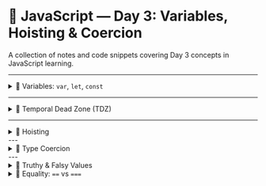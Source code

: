 # 📅 JavaScript — Day 3: Variables, Hoisting & Coercion

A collection of notes and code snippets covering Day 3 concepts in JavaScript learning.

---

<details>
<summary>🔹 Variables: <code>var</code>, <code>let</code>, <code>const</code></summary>

<br>

| Keyword | Scope    | Hoisted | TDZ (Temporal Dead Zone) | Reassignable | Redeclarable |
|---------|----------|---------|---------------------------|--------------|--------------|
| `var`   | Function | Yes     | ❌ No TDZ                 | ✅ Yes       | ✅ Yes       |
| `let`   | Block    | Yes     | ✅ Yes                    | ✅ Yes       | ❌ No        |
| `const` | Block    | Yes     | ✅ Yes                    | ❌ No        | ❌ No        |

- `var` is hoisted and initialized with `undefined`.
- `let` and `const` are hoisted but not initialized → accessing them before declaration causes a **ReferenceError**.
- `const` must be declared and initialized at the same time.

</details>

---

<details>
<summary>🔹 Temporal Dead Zone (TDZ)</summary>

<br>

> The period between entering the scope and declaring the variable with `let` or `const`.

- JavaScript knows the variable exists, but it’s “off-limits” until the line where it's declared is executed.
- Trying to access it early throws a **ReferenceError**.

</details>

---

<details>
<summary>🔹 Hoisting</summary>

<br>

✅ **Function Declarations**  
sayHello(); // "Hello!"

function sayHello() {
  console.log("Hello!");
}
Fully hoisted: the entire function is available before its definition.

❌ Function Expressions
// greet(); // TypeError

var greet = function() {
  console.log("Hi!");
};
Only the var is hoisted (as undefined), not the function body.

</details>
---
<details> 
<summary>🔹 Type Coercion</summary> <br>
Implicit Coercion
JavaScript automatically converts types:
'5' + 1     // "51" → string
'5' - 1     // 4    → number
true + 1    // 2

Explicit Coercion
You convert it manually:
Number("10")  // 10
String(123)   // "123"
</details>
---
<details> 
<summary>🔹 Truthy & Falsy Values</summary> <br>
Falsy values behave like false in conditions:

0

"" (empty string)

null

undefined

NaN

false

Everything else is truthy.

</details>
<details> <summary>🔹 Equality: <code>==</code> vs <code>===</code></summary> <br>
Operator	Description	Example	Result
==	Loose (coerces types)	'5' == 5	true
===	Strict (no coercion)	'5' === 5	false

Special Cases
false == 0          // true
false === 0         // false

null == undefined   // true
null === undefined  // false
</details> 